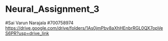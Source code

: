 # Neural_Assignment_3
#Sai Varun Narajala #700758974
https://drive.google.com/drive/folders/1As0jmPbv8aXhHEnbrRGL0QX7opVeS6PR?usp=drive_link
